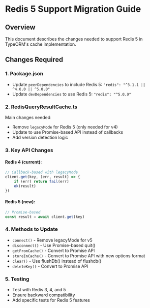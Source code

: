 # Redis 5 Support Migration Guide

## Overview
This document describes the changes needed to support Redis 5 in TypeORM's cache implementation.

## Changes Required

### 1. Package.json
- Update `peerDependencies` to include Redis 5: `"redis": "^3.1.1 || ^4.0.0 || ^5.0.0"`
- Update `devDependencies` to use Redis 5: `"redis": "^5.0.0"`

### 2. RedisQueryResultCache.ts
Main changes needed:
- Remove `legacyMode` for Redis 5 (only needed for v4)
- Update to use Promise-based API instead of callbacks
- Add version detection logic

### 3. Key API Changes

#### Redis 4 (current):
```javascript
// Callback-based with legacyMode
client.get(key, (err, result) => {
    if (err) return fail(err)
    ok(result)
})
```

#### Redis 5 (new):
```javascript
// Promise-based
const result = await client.get(key)
```

### 4. Methods to Update
- `connect()` - Remove legacyMode for v5
- `disconnect()` - Use Promise-based quit()
- `getFromCache()` - Convert to Promise API
- `storeInCache()` - Convert to Promise API with new options format
- `clear()` - Use flushDb() instead of flushdb()
- `deleteKey()` - Convert to Promise API

### 5. Testing
- Test with Redis 3, 4, and 5
- Ensure backward compatibility
- Add specific tests for Redis 5 features
